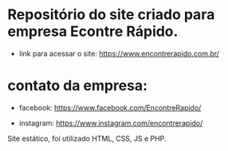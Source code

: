 # Repositório do site criado para empresa Econtre Rápido. 

- link para acessar o site: https://www.encontrerapido.com.br/

# contato da empresa: 

- facebook: https://www.facebook.com/EncontreRapido/

- instagram: https://www.instagram.com/encontrerapido/

Site estático, foi utilizado HTML, CSS, JS e PHP.
